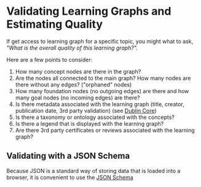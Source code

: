 # Validating Learning Graphs and Estimating Quality

If get access to learning graph for a specific topic, you might
what to ask, *"What is the overall quality of this learning graph?".*

Here are a few points to consider:

1. How many concept nodes are there in the graph?
2. Are the nodes all connected to the main graph?  How
many nodes are there without any edges? ("orphaned" nodes)
3. How many foundation nodes (no outgoing edges) are there and how many
goal nodes (no incoming edges) are there?
4. Is there metadata associated with the learning graph (title, creator, publication date, 3rd party validation) (see [Dublin Core](../glossary.md#dublin-core-metadata))
5. Is there a taxonomy or ontology associated with the concepts?
6. Is there a legend that is displayed with the learning graph?
7. Are there 3rd party certificates or reviews associated with the learning graph?

## Validating with a JSON Schema

Because JSON is a standard way of storing data that is loaded into a browser, it is convenient to use the [JSON Schema]()
